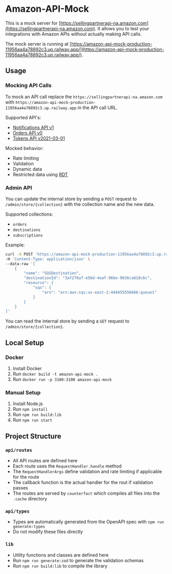 # Amazon-API-Mock

This is a mock server for [https://sellingpartnerapi-na.amazon.com](https://sellingpartnerapi-na.amazon.com). It allows you to test your integrations with Amazon APIs without actually making API calls.

The mock server is running at [https://amazon-api-mock-production-11956aa4a78892c3.up.railway.app/](https://amazon-api-mock-production-11956aa4a78892c3.up.railway.app/).

## Usage

### Mocking API Calls

To mock an API call replace the `https://sellingpartnerapi-na.amazon.com` with `https://amazon-api-mock-production-11956aa4a78892c3.up.railway.app` in the API call URL.

Supported API's:

- [Notifications API v1](https://developer-docs.amazon.com/sp-api/docs/notifications-api-v1-reference)
- [Orders API v0](https://developer-docs.amazon.com/sp-api/docs/orders-api-v0-reference)
- [Tokens API v2021-03-01](https://developer-docs.amazon.com/sp-api/docs/tokens-api-v2021-03-01-reference)

Mocked behavior:

- Rate limiting
- Validation
- Dynamic data
- Restricted data using [RDT](https://developer-docs.amazon.com/sp-api/docs/tokens-api-v2021-03-01-reference#post-tokens2021-03-01restricteddatatoken)

### Admin API

You can update the internal store by sending a `POST` request to `/admin/store/{collection}` with the collection name and the new data.

Supported collections:

- `orders`
- `destinations`
- `subscriptions`

Example:

```bash
curl -X POST 'https://amazon-api-mock-production-11956aa4a78892c3.up.railway.app/admin/store/destinations' \
-H 'Content-Type: application/json' \
--data-raw '[
    {
        "name": "SQSDestination",
        "destinationId": "3af276a7-e56d-4eaf-96be-9036ca618c6c",
        "resource": {
            "sqs": {
                "arn": "arn:aws:sqs:us-east-2:444455556666:queue1"
            }
        }
    }
]'
```

You can read the internal store by sending a `GET` request to `/admin/store/{collection}`.

## Local Setup

### Docker

1. Install Docker
2. Run `docker build -t amazon-api-mock .`
3. Run `docker run -p 3100:3100 amazon-api-mock`

### Manual Setup

1. Install Node.js
2. Run `npm install`
3. Run `npm run build:lib`
4. Run `npm run start`

## Project Structure

### `api/routes`

- All API routes are defined here
- Each route uses the `RequestHandler.handle` method
- The `RequestHandlerArgs` define validation and rate limiting if applicable for the route
- The callback function is the actual handler for the rout if validation passes
- The routes are served by `counterfact` which compiles all files into the `.cache` directory

### `api/types`

- Types are automatically generated from the OpenAPI spec with `npm run generate:types`
- Do not modify these files directly

### `lib`

- Utility functions and classes are defined here
- Run `npm run generate:zod` to generate the validation schemas
- Run `npm run build:lib` to compile the library
